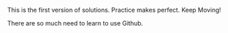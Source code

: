  This is the first version of solutions. Practice makes perfect. Keep Moving!
 
 There are so much need to learn to use Github.

